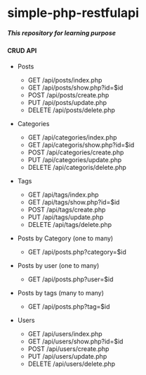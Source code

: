 # simple-php-restfulapi

##### This repository for learning purpose 

#### CRUD API 
   - Posts
     - GET /api/posts/index.php
     - GET /api/posts/show.php?id=$id
     - POST /api/posts/create.php
     - PUT /api/posts/update.php
     - DELETE /api/posts/delete.php

   - Categories
     - GET /api/categories/index.php
     - GET /api/categoris/show.php?id=$id
     - POST /api/categories/create.php
     - PUT /api/categories/update.php
     - DELETE /api/categoris/delete.php

   - Tags
     - GET /api/tags/index.php
     - GET /api/tags/show.php?id=$id
     - POST /api/tags/create.php
     - PUT /api/tags/update.php
     - DELETE /api/tags/delete.php

   - Posts by Category (one to many)
      - GET /api/posts.php?category=$id
  
   - Posts by user (one to many)
      - GET /api/posts.php?user=$id
  
   - Posts by tags (many to many)
      - GET /api/posts.php?tag=$id 

   - Users
     - GET /api/users/index.php
     - GET /api/users/show.php?id=$id
     - POST /api/users/create.php
     - PUT /api/users/update.php
     - DELETE /api/users/delete.php
